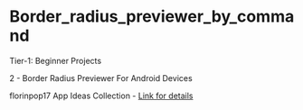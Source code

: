 # Border_radius_previewer_by_command

Tier-1: Beginner Projects

2 - Border Radius Previewer For Android Devices

florinpop17 App Ideas Collection - [Link for details](https://github.com/florinpop17/app-ideas)

